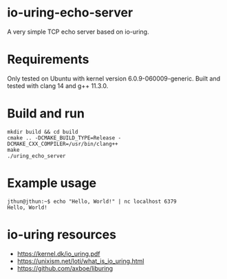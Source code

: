 # io-uring-echo-server

A very simple TCP echo server based on io-uring.

# Requirements

Only tested on Ubuntu with kernel version 6.0.9-060009-generic.
Built and tested with clang 14 and g++ 11.3.0.

# Build and run

```
mkdir build && cd build
cmake .. -DCMAKE_BUILD_TYPE=Release -DCMAKE_CXX_COMPILER=/usr/bin/clang++
make
./uring_echo_server
```

# Example usage

```
jthun@jthun:~$ echo "Hello, World!" | nc localhost 6379
Hello, World!
```

# io-uring resources
* https://kernel.dk/io_uring.pdf
* https://unixism.net/loti/what_is_io_uring.html
* https://github.com/axboe/liburing
